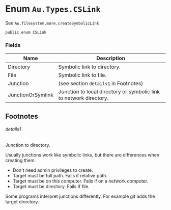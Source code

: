 # Enum `Au.Types.CSLink`

See `Au.filesystem.more.createSymbolicLink`

```
public enum CSLink
```

### Fields

| Name | Description |
| --- | --- |
| Directory | Symbolic link to directory. |
| File | Symbolic link to file. |
| Junction | (see section `details1` in Footnotes) |
| JunctionOrSymlink | Junction to local directory or symbolic link to network directory. |

## Footnotes

###### details1

Junction to directory.

Usually junctions work like symbolic links, but there are differences when creating them:

- Don't need admin privileges to create.
- Target must be full path. Fails if relative path.
- Target must be on this computer. Fails if on a network computer.
- Target must be directory. Fails if file.

Some programs interpret junctions differently. For example git adds the target directory.